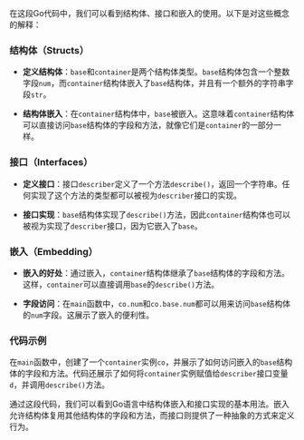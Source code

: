 在这段Go代码中，我们可以看到结构体、接口和嵌入的使用。以下是对这些概念的解释：

### 结构体（Structs）

- **定义结构体**：`base`和`container`是两个结构体类型。`base`结构体包含一个整数字段`num`，而`container`结构体嵌入了`base`结构体，并且有一个额外的字符串字段`str`。

- **结构体嵌入**：在`container`结构体中，`base`被嵌入。这意味着`container`结构体可以直接访问`base`结构体的字段和方法，就像它们是`container`的一部分一样。

### 接口（Interfaces）

- **定义接口**：接口`describer`定义了一个方法`describe()`，返回一个字符串。任何实现了这个方法的类型都可以被视为`describer`接口的实现。

- **接口实现**：`base`结构体实现了`describe()`方法，因此`container`结构体也可以被视为实现了`describer`接口，因为它嵌入了`base`。

### 嵌入（Embedding）

- **嵌入的好处**：通过嵌入，`container`结构体继承了`base`结构体的字段和方法。这样，`container`可以直接调用`base`的`describe()`方法。

- **字段访问**：在`main`函数中，`co.num`和`co.base.num`都可以用来访问`base`结构体的`num`字段。这展示了嵌入的便利性。

### 代码示例

在`main`函数中，创建了一个`container`实例`co`，并展示了如何访问嵌入的`base`结构体的字段和方法。代码还展示了如何将`container`实例赋值给`describer`接口变量`d`，并调用`describe()`方法。

通过这段代码，我们可以看到Go语言中结构体嵌入和接口实现的基本用法。嵌入允许结构体复用其他结构体的字段和方法，而接口则提供了一种抽象的方式来定义行为。
